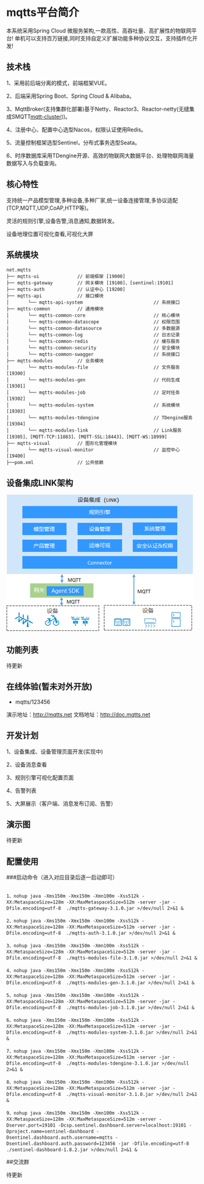 
# mqtts平台简介

本系统采用Spring Cloud 微服务架构,一款高性、高吞吐量、高扩展性的物联网平台! 单机可以支持百万链接,同时支持自定义扩展功能多种协议交互，支持插件化开发! 

## 技术栈

1、采用前后端分离的模式，前端框架VUE。

2、后端采用Spring Boot、Spring Cloud & Alibaba。

3、MqttBroker(支持集群化部署)基于Netty、Reactor3、Reactor-netty(无缝集成SMQTT[mqtt-cluster](https://github.com/quickmsg/smqtt)))。

4、注册中心、配置中心选型Nacos，权限认证使用Redis。

5、流量控制框架选型Sentinel，分布式事务选型Seata。

6、时序数据库采用TDengine开源、高效的物联网大数据平台、处理物联网海量数据写入与负载查询。

## 核心特性

支持统一产品模型管理,多种设备,多种厂家,统一设备连接管理,多协议适配(TCP,MQTT,UDP,CoAP,HTTP等)。

灵活的规则引擎,设备告警,消息通知,数据转发。

设备地理位置可视化查看,可视化大屏

## 系统模块

~~~
net.mqtts     
├── mqtts-ui              // 前端框架 [19000]
├── mqtts-gateway         // 网关模块 [19100]、[sentinel:19101]
├── mqtts-auth            // 认证中心 [19200]
├── mqtts-api             // 接口模块
│       └── mqtts-api-system                          // 系统接口
├── mqtts-common          // 通用模块
│       └── mqtts-common-core                         // 核心模块
│       └── mqtts-common-datascope                    // 权限范围
│       └── mqtts-common-datasource                   // 多数据源
│       └── mqtts-common-log                          // 日志记录
│       └── mqtts-common-redis                        // 缓存服务
│       └── mqtts-common-security                     // 安全模块
│       └── mqtts-common-swagger                      // 系统接口
├── mqtts-modules         // 业务模块
│       └── mqtts-modules-file                        // 文件服务 [19300]
│       └── mqtts-modules-gen                         // 代码生成 [19301]
│       └── mqtts-modules-job                         // 定时任务 [19302]
│       └── mqtts-modules-system                      // 系统模块 [19303]
│       └── mqtts-modules-tdengine                    // TDengine服务 [19304]
│       └── mqtts-modules-link                        // Link服务 [19305]、[MQTT-TCP:11883]、[MQTT-SSL:18443]、[MQTT-WS:18999]
├── mqtts-visual          // 图形化管理模块
│       └── mqtts-visual-monitor                      // 监控中心 [19400]
├──pom.xml                // 公共依赖
~~~

## 设备集成LINK架构

![](doc/imgs/link.png)

## 功能列表

待更新

## 在线体验(暂未对外开放)

- mqtts/123456

演示地址：http://mqtts.net
文档地址：http://doc.mqtts.net

## 开发计划

1、设备集成、设备管理页面开发(实现中)

2、设备消息查看

3、规则引擎可视化配置页面

4、告警列表

5、大屏展示（客户端、消息发布订阅、告警）

## 演示图

待更新

## 配置使用

###启动命令（进入对应目录后逐一启动即可）

~~~

1、nohup java -Xms150m -Xmx150m -Xmn100m -Xss512k -XX:MetaspaceSize=128m -XX:MaxMetaspaceSize=512m -server -jar -Dfile.encoding=utf-8  ./mqtts-gateway-3.1.0.jar >/dev/null 2>&1 &

2、nohup java -Xms150m -Xmx150m -Xmn100m -Xss512k -XX:MetaspaceSize=128m -XX:MaxMetaspaceSize=512m -server -jar -Dfile.encoding=utf-8  ./mqtts-auth-3.1.0.jar >/dev/null 2>&1 &

3、nohup java -Xms150m -Xmx150m -Xmn100m -Xss512k -XX:MetaspaceSize=128m -XX:MaxMetaspaceSize=512m -server -jar -Dfile.encoding=utf-8  ./mqtts-modules-file-3.1.0.jar >/dev/null 2>&1 &

4、nohup java -Xms150m -Xmx150m -Xmn100m -Xss512k -XX:MetaspaceSize=128m -XX:MaxMetaspaceSize=512m -server -jar -Dfile.encoding=utf-8  ./mqtts-modules-gen-3.1.0.jar >/dev/null 2>&1 &

5、nohup java -Xms150m -Xmx150m -Xmn100m -Xss512k -XX:MetaspaceSize=128m -XX:MaxMetaspaceSize=512m -server -jar -Dfile.encoding=utf-8  ./mqtts-modules-job-3.1.0.jar >/dev/null 2>&1 &

6、nohup java -Xms150m -Xmx150m -Xmn100m -Xss512k -XX:MetaspaceSize=128m -XX:MaxMetaspaceSize=512m -server -jar -Dfile.encoding=utf-8  ./mqtts-modules-system-3.1.0.jar >/dev/null 2>&1 &

7、nohup java -Xms150m -Xmx150m -Xmn100m -Xss512k -XX:MetaspaceSize=128m -XX:MaxMetaspaceSize=512m -server -jar -Dfile.encoding=utf-8  ./mqtts-modules-tdengine-3.1.0.jar >/dev/null 2>&1 &

8、nohup java -Xms150m -Xmx150m -Xmn100m -Xss512k -XX:MetaspaceSize=128m -XX:MaxMetaspaceSize=512m -server -jar -Dfile.encoding=utf-8  ./mqtts-visual-monitor-3.1.0.jar >/dev/null 2>&1 &

9、nohup java -Xms150m -Xmx150m -Xmn100m -Xss512k -XX:MetaspaceSize=128m -XX:MaxMetaspaceSize=512m -server -Dserver.port=19101 -Dcsp.sentinel.dashboard.server=localhost:19101 -Dproject.name=sentinel-dashboard -Dsentinel.dashboard.auth.username=mqtts -Dsentinel.dashboard.auth.password=123456 -jar -Dfile.encoding=utf-8  ./sentinel-dashboard-1.8.2.jar >/dev/null 2>&1 &

~~~

##交流群

待更新
